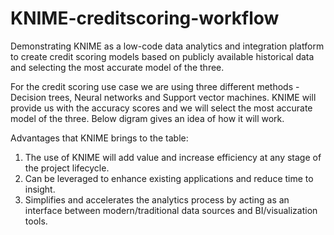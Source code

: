 # KNIME-creditscoring-workflow
Demonstrating KNIME as a low-code data analytics and integration platform to create credit scoring models based on publicly available historical data and selecting the most accurate model of the three.

For the credit scoring use case we are using three different methods - Decision trees, Neural networks and Support vector machines. KNIME will provide us with the accuracy scores and we will select the most accurate model of the three.
Below digram gives an idea of how it will work.

Advantages that KNIME brings to the table:
1. The use of KNIME will add value and increase efficiency at any stage of the project lifecycle.
2. Can be leveraged to enhance existing applications and reduce time to insight.
3. Simplifies and accelerates the analytics process by acting as an interface between modern/traditional data sources and BI/visualization tools.
